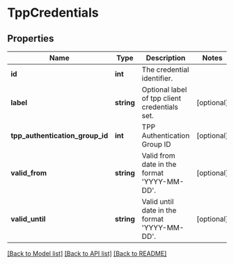 # TppCredentials

## Properties
Name | Type | Description | Notes
------------ | ------------- | ------------- | -------------
**id** | **int** | The credential identifier. | 
**label** | **string** | Optional label of tpp client credentials set. | [optional] 
**tpp_authentication_group_id** | **int** | TPP Authentication Group ID | [optional] 
**valid_from** | **string** | Valid from date in the format &#39;YYYY-MM-DD&#39;. | [optional] 
**valid_until** | **string** | Valid until date in the format &#39;YYYY-MM-DD&#39;. | [optional] 

[[Back to Model list]](../README.md#documentation-for-models) [[Back to API list]](../README.md#documentation-for-api-endpoints) [[Back to README]](../README.md)


